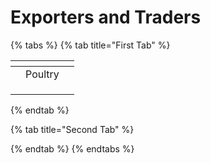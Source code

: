 # Exporters and Traders

{% tabs %}
{% tab title="First Tab" %}
<table data-view="cards"><thead><tr><th></th><th></th><th></th></tr></thead><tbody><tr><td></td><td>Poultry</td><td></td></tr><tr><td></td><td></td><td></td></tr><tr><td></td><td></td><td></td></tr><tr><td></td><td></td><td></td></tr></tbody></table>
{% endtab %}

{% tab title="Second Tab" %}

{% endtab %}
{% endtabs %}
